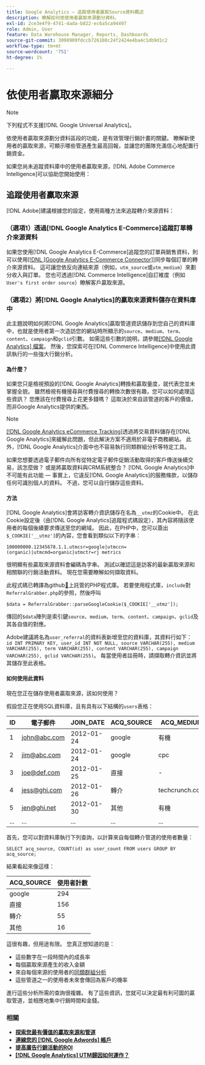 ```yaml
---
title: Google Analytics — 追蹤使用者贏取Source資料概述
description: 瞭解如何依使用者贏取來源劃分資料。
exl-id: 2ce3e4f9-4741-4ada-b822-ec6a5ca94497
role: Admin, User
feature: Data Warehouse Manager, Reports, Dashboards
source-git-commit: 3098909fdccb726108c24f2424e4ba4c1db9d1c2
workflow-type: tm+mt
source-wordcount: '751'
ht-degree: 1%

---
```


# 依使用者贏取來源細分

>[!NOTE]
>
>下列程式不支援[!DNL Google Universal Analytics]。

依使用者贏取來源劃分資料區段的功能，是有效管理行銷計畫的關鍵。 瞭解新使用者的贏取來源，可顯示哪些管道產生最高回報，並讓您的團隊充滿信心地配置行銷資金。

如果您尚未追蹤資料庫中的使用者贏取來源，[!DNL Adobe Commerce Intelligence]可以協助您開始使用：

## 追蹤使用者贏取來源

[!DNL Adobe]建議根據您的設定，使用兩種方法來追蹤轉介來源資料：

### （選項1）透過[!DNL Google Analytics E-Commerce]追蹤訂單轉介來源資料

如果您使用[!DNL Google Analytics E-Commerce]追蹤您的訂單與銷售資料，則可以使用[[!DNL [Google Analytics E-Commerce Connector]]](../importing-data/integrations/google-ecommerce.md)同步每個訂單的轉介來源資料。 這可讓您依反向連結來源（例如，`utm_source`或`utm_medium`）來劃分收入與訂單。 您也可透過[!DNL Commerce Intelligence]自訂維度（例如`User's first order source`）瞭解客戶贏取來源。

### （選項2）將[!DNL Google Analytics]的贏取來源資料儲存在資料庫中

此主題說明如何將[!DNL Google Analytics]贏取管道資訊儲存到您自己的資料庫中，也就是使用者第一次造訪您的網站時所顯示的`source`、`medium`、`term`、`content`、`campaign`和`gclid`引數。 如需這些引數的說明，請參閱[[!DNL Google Analytics] 檔案](https://support.google.com/analytics/answer/1191184?hl=en#zippy=%2Cin-this-article)。 然後，您探索可在[!DNL Commerce Intelligence]中使用此資訊執行的一些強大行銷分析。

#### 為什麼？

如果您只是檢視預設的[!DNL Google Analytics]轉換和贏取量度，就代表您並未掌握全貌。 雖然檢視有機搜尋與付費搜尋的轉換次數很有趣，您可以如何處理這些資訊？ 您應該在付費搜尋上花更多錢嗎？ 這取決於來自該管道的客戶的價值，而非Google Analytics提供的東西。

>[!NOTE]
>
>[[!DNL Google Analytics eCommerce Tracking]](https://developers.google.com/analytics/devguides/collection/gajs/gaTrackingEcommerce)透過將交易資料儲存在[!DNL Google Analytics]來緩解此問題，但此解決方案不適用於非電子商務網站。 此外，[!DNL Google Analytics]介面中也不容易執行同類群組分析等特定工具。

如果您想要透過電子郵件向所有從特定電子郵件促銷活動取得的客戶傳送後續交易，該怎麼做？ 或是將贏取資料與CRM系統整合？ [!DNL Google Analytics]中不可能有此功能 — 事實上，它違反[!DNL Google Analytics]的服務條款，以儲存任何可識別個人的資料。 不過，您可以自行儲存這些資料。

#### 方法

[!DNL Google Analytics]會將訪客轉介資訊儲存在名為`__utmz`的Cookie中。 在此Cookie設定後（由[!DNL Google Analytics]追蹤程式碼設定），其內容將隨該使用者的每個後續要求傳送至您的網域。 因此，在PHP中，您可以簽出`$_COOKIE['__utmz']`的內容，您會看到類似以下的字串：

`100000000.12345678.1.1.utmcsr=google|utmccn=(organic)|utmcmd=organic|utmctr=rj metrics`

很明顯有些贏取來源資料會編碼為字串。 測試以確認這是訪客的最新贏取來源和相關聯的行銷活動資料。 現在您需要瞭解如何擷取資料。

此程式碼已轉譯為github[&#128279;](https://github.com/RJMetrics/referral-grabber-php)上託管的PHP程式庫。 若要使用程式庫，`include`對`ReferralGrabber.php`的參照，然後呼叫

`$data = ReferralGrabber::parseGoogleCookie($_COOKIE['__utmz']);`

傳回的`$data`陣列是索引鍵`source`、`medium`、`term`、`content`、`campaign`、`gclid`及其各自值的對應。

Adobe建議將名為`user_referral`的資料表新增至您的資料庫，其資料行如下： `id INT PRIMARY KEY, user_id INT NOT NULL, source VARCHAR(255), medium VARCHAR(255), term VARCHAR(255), content VARCHAR(255), campaign VARCHAR(255), gclid VARCHAR(255)`。 每當使用者註冊時，請擷取轉介資訊並將其儲存至此表格。

#### 如何使用此資料

現在您正在儲存使用者贏取來源，該如何使用？

假設您正在使用SQL資料庫，且有具有以下結構的`users`表格：

| ID | 電子郵件 | JOIN_DATE | ACQ_SOURCE | ACQ_MEDIUM |
|--- |--- |--- |--- |--- |
| 1 | john@abc.com | 2012-01-24 | google | 有機 |
| 2 | jim@abc.com | 2012-01-24 | google | cpc |
| 3 | joe@def.com | 2012-01-25 | 直接 | - |
| 4 | jess@ghi.com | 2012-01-26 | 轉介 | techcrunch.com |
| 5 | jen@ghi.net | 2012-01-30 | 其他 | 有機 |
| ... | ... | ... | ... | ... |

首先，您可以對資料庫執行下列查詢，以計算來自每個轉介管道的使用者數量：

`SELECT acq_source, COUNT(id) as user_count FROM users GROUP BY acq_source;`

結果看起來像這樣：

| ACQ_SOURCE | 使用者計數 |
|--- |--- |
| google | 294 |
| 直接 | 156 |
| 轉介 | 55 |
| 其他 | 16 |

這很有趣，但用途有限。 您真正想知道的是：

* 這些數字在一段時間內的成長率
* 每個贏取來源產生的收入金額
* 來自每個來源的使用者的[同類群組分析](https://en.wikipedia.org/wiki/Cohort_analysis)
* 這些管道之一的使用者未來會傳回為客戶的機率

進行這些分析所需的查詢很複雜。 有了這些資訊，您就可以決定最有利可圖的贏取管道，並相應地集中行銷時間和金錢。

### 相關

* **[探索您最有價值的贏取來源和管道](../analysis/most-value-source-channel.md)**
* **[連線您的 [!DNL Google Adwords] 帳戶](../importing-data/integrations/google-adwords.md)**
* **[提高廣告行銷活動的ROI](../analysis/roi-ad-camp.md)**
* **[ [!DNL Google Analytics] UTM歸因如何運作？](../analysis/utm-attributes.md)**
